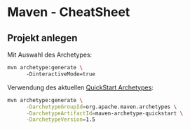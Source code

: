 # Maven - CheatSheet

## Projekt anlegen

Mit Auswahl des Archetypes:

```bash
mvn archetype:generate \ 
      -DinteractiveMode=true
```

Verwendung des aktuellen [QuickStart Archetypes]():

```bash
mvn archetype:generate \
      -DarchetypeGroupId=org.apache.maven.archetypes \
      -DarchetypeArtifactId=maven-archetype-quickstart \
      -DarchetypeVersion=1.5
```